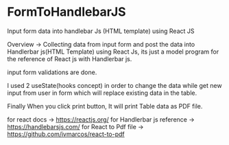 # FormToHandlebarJS
Input form data into handlebar Js (HTML template) using React JS

Overview -> Collecting data from input form and post the data into Handlerbar js(HTML Template) using React Js, its just a model program for the reference of React js with Handlerbar js.

input form validations are done.

I used 2 useState(hooks concept) in order to change the data while get new input from user in form which will replace existing data in the table.

Finally When you click print button, It will print Table data as PDF file.

for react docs -> https://reactjs.org/ 
for Handlerbar js reference -> https://handlebarsjs.com/ 
for React to Pdf file -> https://github.com/ivmarcos/react-to-pdf
